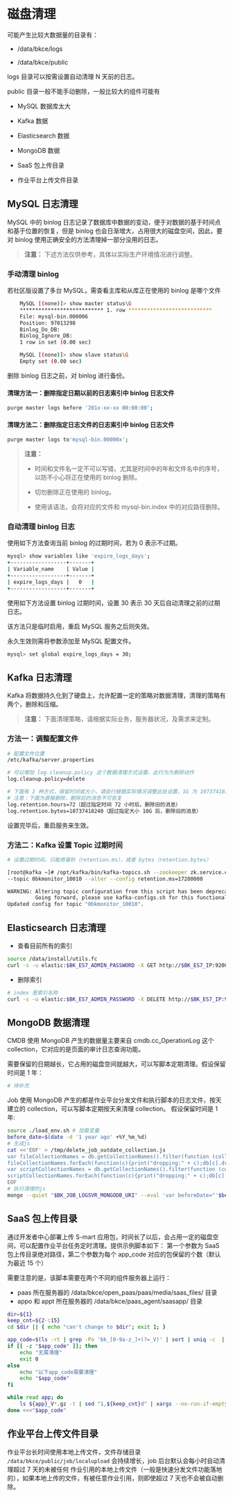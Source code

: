 # 磁盘清理

可能产生比较大数据量的目录有：

- /data/bkce/logs

- /data/bkce/public

logs 目录可以按需设置自动清理 N 天前的日志。

public 目录一般不能手动删除，一般比较大的组件可能有

- MySQL 数据库太大

- Kafka 数据

- Elasticsearch 数据

- MongoDB 数据

- SaaS 包上传目录

- 作业平台上传文件目录

## MySQL 日志清理

MySQL 中的 binlog 日志记录了数据库中数据的变动，便于对数据的基于时间点和基于位置的恢复，但是 binlog 也会日渐增大，占用很大的磁盘空间，因此，要对 binlog 使用正确安全的方法清理掉一部分没用的日志。

> **注意：** 下述方法仅供参考，具体以实际生产环境情况进行调整。

### 手动清理 binlog

若社区版设置了多台 MySQL，需查看主库和从库正在使用的 binlog 是哪个文件

```bash
    MySQL [(none)]> show master status\G
    *************************** 1. row ***************************
    File: mysql-bin.000006
    Position: 97013298
    Binlog_Do_DB:
    Binlog_Ignore_DB:
    1 row in set (0.00 sec)

    MySQL [(none)]> show slave status\G
    Empty set (0.00 sec)
```

删除 binlog 日志之前，对 binlog 进行备份。

#### 清理方法一：删除指定日期以前的日志索引中 binlog 日志文件

```bash
purge master logs before '201x-xx-xx 00:00:00';
```

#### 清理方法二：删除指定日志文件的日志索引中 binlog 日志文件

```bash
purge master logs to'mysql-bin.00000x';
```

> **注意：**
>
> - 时间和文件名一定不可以写错，尤其是时间中的年和文件名中的序号，以防不小心将正在使用的 binlog 删除。
>
> - 切勿删除正在使用的 binlog。
>
> - 使用该语法，会将对应的文件和 mysql-bin.index 中的对应路径删除。

### 自动清理 binlog 日志

使用如下方法查询当前 binlog 的过期时间，若为 0 表示不过期。

```bash
mysql> show variables like 'expire_logs_days';
+------------------+-------+
| Variable_name    | Value |
+------------------+-------+
| expire_logs_days |   0   |
+------------------+-------+
```

使用如下方法设置 binlog 过期时间，设置 30 表示 30 天后自动清理之前的过期日志。

该方法只是临时启用，重启 MySQL 服务之后则失效。

永久生效则需将参数添加至 MySQL 配置文件。

```bash
mysql> set global expire_logs_days = 30;
```

## Kafka 日志清理

Kafka 将数据持久化到了硬盘上，允许配置一定的策略对数据清理，清理的策略有两个，删除和压缩。

> **注意：** 下面清理策略，请根据实际业务，服务器状况，及需求来定制。

### 方法一：调整配置文件

```bash
# 配置文件位置
/etc/kafka/server.properties

# 可以增加 log.cleanup.policy 这个数据清理方式设置，此行为为删除动作
log.cleanup.policy=delete

# 下面有 2 种方式，保留时间或大小，请自行根据实际情况调整此处设置，1G 为 1073741824 。具体保留大小根据实际情况设置
# 注意：下面为直接删除，删除后的消息不可恢复
log.retention.hours=72（超过指定时间 72 小时后，删除旧的消息）
log.retention.bytes=10737418240（超过指定大小 10G 后，删除旧的消息）

```

设置完毕后，重启服务来生效。

### 方法二：Kafka 设置 Topic 过期时间

```bash
# 设置过期时间，只能用毫秒（retention.ms），或者 bytes（retention.bytes）

[root@kafka ~]# /opt/kafka/bin/kafka-topics.sh --zookeeper zk.service.consul:2181/common_kafka \
--topic 0bkmonitor_10010 --alter --config retention.ms=17280000

WARNING: Altering topic configuration from this script has been deprecated and may be removed in future releases.
         Going forward, please use kafka-configs.sh for this functionality
Updated config for topic "0bkmonitor_10010".

```

## Elasticsearch 日志清理

- 查看目前所有的索引

```bash
source /data/install/utils.fc
curl -s -u elastic:$BK_ES7_ADMIN_PASSWORD -X GET http://$BK_ES7_IP:9200/_cat/indices?v
```

- 删除索引

```bash
# index 是索引名称
curl -s -u elastic:$BK_ES7_ADMIN_PASSWORD -X DELETE http://$BK_ES7_IP:9200/index
```

## MongoDB 数据清理

CMDB 使用 MongoDB 产生的数据量主要来自 cmdb.cc_OperationLog 这个 collection，它对应的是页面的审计日志查询功能。

需要保留的日期越长，它占用的磁盘空间就越大，可以写脚本定期清理。假设保留时间是 1 年：

```bash
# 待补充
```

Job 使用 MongoDB 产生的都是作业平台分发文件和执行脚本的日志文件，按天建立的 collection，可以写脚本定期按天来清理 collection。
假设保留时间是 1 年:

```bash
source ./load_env.sh # 加载变量
before_date=$(date -d '1 year ago' +%Y_%m_%d)
# 生成js
cat <<'EOF' > /tmp/delete_job_outdate_collection.js
var fileCollectionNames = db.getCollectionNames().filter(function (collection) { return /^job_log_file/.test(collection) && collection < "job_log_file_"+beforeDate })
fileCollectionNames.forEach(function(c){print("dropping:" + c);db[c].drop();})
var scriptCollectionNames = db.getCollectionNames().filter(function (collection) { return /^job_log_script/.test(collection) && collection < "job_log_script_"+beforeDate })
scriptCollectionNames.forEach(function(c){print("dropping:" + c);db[c].drop();})
EOF
# 执行清理的js
mongo --quiet "$BK_JOB_LOGSVR_MONGODB_URI" --eval 'var beforeDate="'$before_date'"' /tmp/delete_job_outdate_collection.js
```

## SaaS 包上传目录

通过开发者中心部署上传 S-mart 应用包，时间长了以后，会占用一定的磁盘空间，可以配置作业平台任务定时清理。提供示例脚本如下：
第一个参数为 SaaS 包上传目录绝对路径，第二个参数为每个 app_code 对应的包保留的个数（默认为最近 15 个）

需要注意的是，该脚本需要在两个不同的组件服务器上运行：

- paas 所在服务器的 /data/bkce/open_paas/paas/media/saas_files/ 目录
- appo 和 appt 所在服务器的 /data/bkce/paas_agent/saasapp/ 目录

```bash
dir=${1}
keep_cnt=${2-:15}
cd $dir || { echo "can't change to $dir"; exit 1; }

app_code=$(ls -rt | grep -Po 'bk_[0-9a-z_]+(?=_V)' | sort | uniq -c  | awk -v keep=$keep_cnt '$1 > keep { print $2 }')
if [[ -z "$app_code" ]]; then
    echo "无需清理"
    exit 0
else
    echo "以下app_code需要清理"
    echo "$app_code"
fi

while read app; do 
    ls ${app}_V*.gz -t | sed "1,${keep_cnt}d" | xargs --no-run-if-empty -I{} sh -c 'ls -l {}; rm -v {};'
done <<<"$app_code"
```

## 作业平台上传文件目录

作业平台长时间使用本地上传文件，文件存储目录 `/data/bkce/public/job/localupload` 会持续增长，job 后台默认会每小时自动清理超过 7 天的未被任何
作业引用的本地上传文件（一般是快速分发文件功能落地的），如果本地上传的文件，有被任意作业引用，则即使超过 7 天也不会被自动删除。